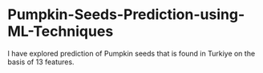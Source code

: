 # Pumpkin-Seeds-Prediction-using-ML-Techniques
I have explored prediction of Pumpkin seeds that is found in Turkiye on the basis of 13 features.
